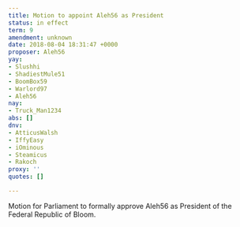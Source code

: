 ```yaml
---
title: Motion to appoint Aleh56 as President
status: in effect
term: 9
amendment: unknown
date: 2018-08-04 18:31:47 +0000
proposer: Aleh56
yay:
- Slushhi
- ShadiestMule51
- BoomBox59
- Warlord97
- Aleh56
nay:
- Truck_Man1234
abs: []
dnv:
- AtticusWalsh
- IffyEasy
- iOminous
- Steamicus
- Rakoch
proxy: ''
quotes: []

---
```

Motion for Parliament to formally approve Aleh56 as President of the Federal Republic of Bloom.